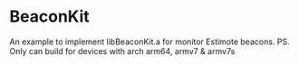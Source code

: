 BeaconKit
=========
An example to implement libBeaconKit.a for monitor Estimote beacons.
PS. Only can build for devices with arch arm64, armv7 & armv7s
